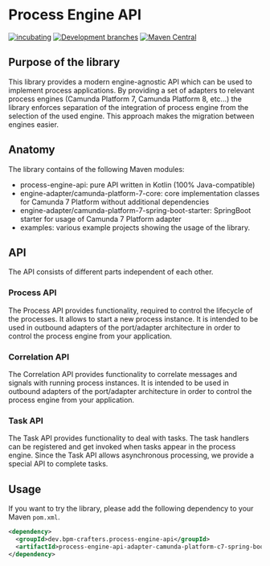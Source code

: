 # Process Engine API


[![incubating](https://img.shields.io/badge/lifecycle-INCUBATING-orange.svg)](https://github.com/holisticon#open-source-lifecycle)
[![Development branches](https://github.com/bpm-crafters/process-engine-api/actions/workflows/development.yml/badge.svg)](https://github.com/bpm-crafters/process-engine-api/actions/workflows/development.yml)
[![Maven Central](https://maven-badges.herokuapp.com/maven-central/dev.bpm-crafters.process-engine-api/process-engine-api/badge.svg)](https://maven-badges.herokuapp.com/maven-central/dev.bpm-crafters.process-engine-api/process-engine-api)

## Purpose of the library

This library provides a modern engine-agnostic API which can be used to implement process applications. By providing a set
of adapters to relevant process engines (Camunda Platform 7, Camunda Platform 8, etc...) the library enforces separation of 
the integration of process engine from the selection of the used engine. This approach makes the migration between engines
easier.

## Anatomy

The library contains of the following Maven modules:

- process-engine-api: pure API written in Kotlin (100% Java-compatible)
- engine-adapter/camunda-platform-7-core: core implementation classes for Camunda 7 Platform without additional dependencies
- engine-adapter/camunda-platform-7-spring-boot-starter: SpringBoot starter for usage of Camunda 7 Platform adapter
- examples: various example projects showing the usage of the library.

## API

The API consists of different parts independent of each other.

### Process API

The Process API provides functionality, required to control the lifecycle of the processes. It allows to start a new process instance.
It is intended to be used in outbound adapters of the port/adapter architecture in order to control the process engine from your application.

### Correlation API

The Correlation API provides functionality to correlate messages and signals with running process instances.
It is intended to be used in outbound adapters of the port/adapter architecture in order to control the process engine from your application.

### Task API

The Task API provides functionality to deal with tasks. The task handlers can be registered and get invoked when tasks 
appear in the process engine. Since the Task API allows asynchronous processing, we provide a special API to complete tasks.
 
## Usage

If you want to try the library, please add the following dependency to your Maven `pom.xml`.

```xml
<dependency>
  <groupId>dev.bpm-crafters.process-engine-api</groupId>
  <artifactId>process-engine-api-adapter-camunda-platform-c7-spring-boot-starter</artifactId>
</dependency>
```
